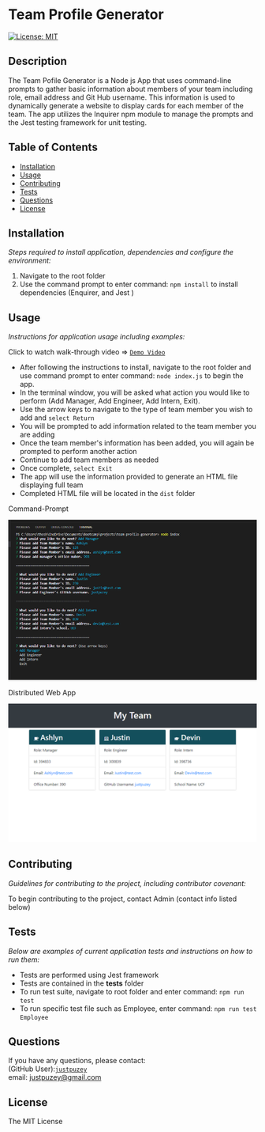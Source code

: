 # Team Profile Generator
  
   [![License: MIT](https://img.shields.io/badge/License-MIT-yellow.svg)](https://opensource.org/licenses/MIT)
  
  ## Description 
  The Team Pofile Generator is a Node js App that uses command-line prompts to gather basic information about members of your team including role, email address and Git Hub username. This information is used to dynamically generate a website to display cards for each member of the team. The app utilizes the Inquirer npm module to manage the prompts and the Jest testing framework for unit testing. 
  ## Table of Contents
  * [Installation](#installation)
  * [Usage](#usage)
  * [Contributing](#contributing)
  * [Tests](#tests)
  * [Questions](#questions)
  * [License](#license)
  
  ## Installation
  <p><i>Steps required to install application, dependencies and configure the environment:</i></p>

1. Navigate to the root folder
2. Use the command prompt to enter command: `npm install` to install dependencies (Enquirer, and Jest )

## Usage
<p><i>Instructions for application usage including examples:</i></p>

Click to watch walk-through video => [`Demo Video`](https://drive.google.com/file/d/1SY1gZiUOCFRBUp8_wLsDksAew9YWP2WX/view/view?usp=sharing)

  
* After following the instructions to install, navigate to the root folder and use command prompt to enter command: `node index.js` to begin the app.
* In the terminal window, you will be asked what action you would like to perform (Add Manager, Add Engineer, Add Intern, Exit).
* Use the arrow keys to navigate to the type of team member you wish to add and `select Return`
* You will be prompted to add information related to the team member you are adding
* Once the team member's information has been added, you will again be prompted to perform another action
* Continue to add team members as needed
* Once complete, `select Exit`
* The app will use the information provided to generate an HTML file displaying full team
* Completed HTML file will be located in the `dist` folder

Command-Prompt

![command-prompt screenshot](./utils/images/terminal-screenshot.PNG?raw=true)

Distributed Web App

![output screenshot](./utils/images/web-screenshot.PNG?raw=true)

  ## Contributing
  <p><i>Guidelines for contributing to the project, including contributor covenant:</i></p>

  To begin contributing to the project, contact Admin (contact info listed below)

  ## Tests
  <p><i>Below are examples of current application tests and instructions on how to run them:</i></p>

  * Tests are performed using Jest framework
  * Tests are contained in the __tests__ folder
  * To run test suite, navigate to root folder and enter command: `npm run test`
  * To run specific test file such as Employee, enter command: `npm run test Employee`

  ## Questions
  If you have any questions, please contact:</br>
  (GitHub User):[`justpuzey`](github.com/justpuzey)</br>
  email: justpuzey@gmail.com

  ## License
  The MIT License
  
  
